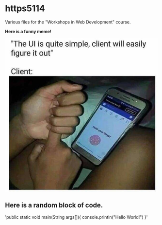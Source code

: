 # https5114
Various files for the "Workshops in Web Development" course.

**Here is a funny meme!**

![Funny meme](./meme2.png)


## Here is a random block of code.

  'public static void main(String args[]){
    console.println("Hello World!")
  }'
  

